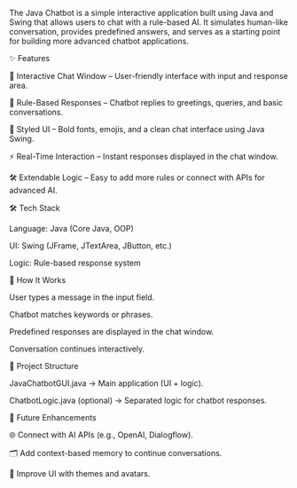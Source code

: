 The Java Chatbot is a simple interactive application built using Java and Swing that allows users to chat with a rule-based AI. It simulates human-like conversation, provides predefined answers, and serves as a starting point for building more advanced chatbot applications.

✨ Features

💬 Interactive Chat Window – User-friendly interface with input and response area.

🧠 Rule-Based Responses – Chatbot replies to greetings, queries, and basic conversations.

🎨 Styled UI – Bold fonts, emojis, and a clean chat interface using Java Swing.

⚡ Real-Time Interaction – Instant responses displayed in the chat window.

🛠 Extendable Logic – Easy to add more rules or connect with APIs for advanced AI.

🛠 Tech Stack

Language: Java (Core Java, OOP)

UI: Swing (JFrame, JTextArea, JButton, etc.)

Logic: Rule-based response system

🚀 How It Works

User types a message in the input field.

Chatbot matches keywords or phrases.

Predefined responses are displayed in the chat window.

Conversation continues interactively.

📂 Project Structure

JavaChatbotGUI.java → Main application (UI + logic).

ChatbotLogic.java (optional) → Separated logic for chatbot responses.

🎯 Future Enhancements

🌐 Connect with AI APIs (e.g., OpenAI, Dialogflow).

🗂 Add context-based memory to continue conversations.

🎨 Improve UI with themes and avatars.
